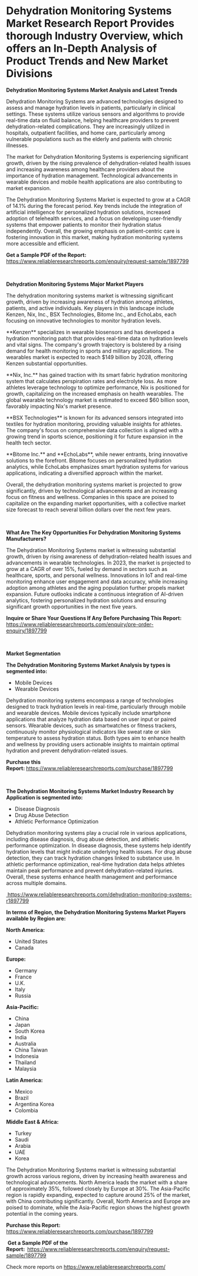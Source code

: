 <p><h1>Dehydration Monitoring Systems Market Research Report Provides thorough Industry Overview, which offers an In-Depth Analysis of Product Trends and New Market Divisions</h1></p><p><strong>Dehydration Monitoring Systems Market Analysis and Latest Trends</strong></p>
<p><p>Dehydration Monitoring Systems are advanced technologies designed to assess and manage hydration levels in patients, particularly in clinical settings. These systems utilize various sensors and algorithms to provide real-time data on fluid balance, helping healthcare providers to prevent dehydration-related complications. They are increasingly utilized in hospitals, outpatient facilities, and home care, particularly among vulnerable populations such as the elderly and patients with chronic illnesses.</p><p>The market for Dehydration Monitoring Systems is experiencing significant growth, driven by the rising prevalence of dehydration-related health issues and increasing awareness among healthcare providers about the importance of hydration management. Technological advancements in wearable devices and mobile health applications are also contributing to market expansion. </p><p>The Dehydration Monitoring Systems Market is expected to grow at a CAGR of 14.1% during the forecast period. Key trends include the integration of artificial intelligence for personalized hydration solutions, increased adoption of telehealth services, and a focus on developing user-friendly systems that empower patients to monitor their hydration status independently. Overall, the growing emphasis on patient-centric care is fostering innovation in this market, making hydration monitoring systems more accessible and efficient.</p></p>
<p><strong>Get a Sample PDF of the Report:&nbsp;</strong> <a href="https://www.reliableresearchreports.com/enquiry/request-sample/1897799?utm_campaign=2514&utm_medium=2&utm_source=Github&utm_content=ia&utm_term=03032025&utm_id=dehydration-monitoring-systems">https://www.reliableresearchreports.com/enquiry/request-sample/1897799</a></p>
<p>&nbsp;</p>
<p><strong>Dehydration Monitoring Systems Major Market Players</strong></p>
<p><p>The dehydration monitoring systems market is witnessing significant growth, driven by increasing awareness of hydration among athletes, patients, and active individuals. Key players in this landscape include Kenzen, Nix, Inc., BSX Technologies, Bitome Inc., and EchoLabs, each focusing on innovative technologies to monitor hydration levels.</p><p>**Kenzen** specializes in wearable biosensors and has developed a hydration monitoring patch that provides real-time data on hydration levels and vital signs. The company's growth trajectory is bolstered by a rising demand for health monitoring in sports and military applications. The wearables market is expected to reach $149 billion by 2028, offering Kenzen substantial opportunities. </p><p>**Nix, Inc.** has gained traction with its smart fabric hydration monitoring system that calculates perspiration rates and electrolyte loss. As more athletes leverage technology to optimize performance, Nix is positioned for growth, capitalizing on the increased emphasis on health wearables. The global wearable technology market is estimated to exceed $60 billion soon, favorably impacting Nix's market presence.</p><p>**BSX Technologies** is known for its advanced sensors integrated into textiles for hydration monitoring, providing valuable insights for athletes. The company's focus on comprehensive data collection is aligned with a growing trend in sports science, positioning it for future expansion in the health tech sector. </p><p>**Bitome Inc.** and **EchoLabs**, while newer entrants, bring innovative solutions to the forefront. Bitome focuses on personalized hydration analytics, while EchoLabs emphasizes smart hydration systems for various applications, indicating a diversified approach within the market.</p><p>Overall, the dehydration monitoring systems market is projected to grow significantly, driven by technological advancements and an increasing focus on fitness and wellness. Companies in this space are poised to capitalize on the expanding market opportunities, with a collective market size forecast to reach several billion dollars over the next few years.</p></p>
<p>&nbsp;</p>
<p><strong>What Are The Key Opportunities For Dehydration Monitoring Systems Manufacturers?</strong></p>
<p><p>The Dehydration Monitoring Systems market is witnessing substantial growth, driven by rising awareness of dehydration-related health issues and advancements in wearable technologies. In 2023, the market is projected to grow at a CAGR of over 15%, fueled by demand in sectors such as healthcare, sports, and personal wellness. Innovations in IoT and real-time monitoring enhance user engagement and data accuracy, while increasing adoption among athletes and the aging population further propels market expansion. Future outlooks indicate a continuous integration of AI-driven analytics, fostering personalized hydration solutions and ensuring significant growth opportunities in the next five years.</p></p>
<p><strong>Inquire or Share Your Questions If Any Before Purchasing This Report:</strong> <a href="https://www.reliableresearchreports.com/enquiry/pre-order-enquiry/1897799?utm_campaign=2514&utm_medium=2&utm_source=Github&utm_content=ia&utm_term=03032025&utm_id=dehydration-monitoring-systems">https://www.reliableresearchreports.com/enquiry/pre-order-enquiry/1897799</a></p>
<p>&nbsp;</p>
<p><strong>Market Segmentation</strong></p>
<p><strong>The Dehydration Monitoring Systems Market Analysis by types is segmented into:</strong></p>
<p><ul><li>Mobile Devices</li><li>Wearable Devices</li></ul></p>
<p><p>Dehydration monitoring systems encompass a range of technologies designed to track hydration levels in real-time, particularly through mobile and wearable devices. Mobile devices typically include smartphone applications that analyze hydration data based on user input or paired sensors. Wearable devices, such as smartwatches or fitness trackers, continuously monitor physiological indicators like sweat rate or skin temperature to assess hydration status. Both types aim to enhance health and wellness by providing users actionable insights to maintain optimal hydration and prevent dehydration-related issues.</p></p>
<p><strong>Purchase this Report:&nbsp;</strong><a href="https://www.reliableresearchreports.com/purchase/1897799?utm_campaign=2514&utm_medium=2&utm_source=Github&utm_content=ia&utm_term=03032025&utm_id=dehydration-monitoring-systems">https://www.reliableresearchreports.com/purchase/1897799</a></p>
<p>&nbsp;</p>
<p><strong>The Dehydration Monitoring Systems Market Industry Research by Application is segmented into:</strong></p>
<p><ul><li>Disease Diagnosis</li><li>Drug Abuse Detection</li><li>Athletic Performance Optimization</li></ul></p>
<p><p>Dehydration monitoring systems play a crucial role in various applications, including disease diagnosis, drug abuse detection, and athletic performance optimization. In disease diagnosis, these systems help identify hydration levels that might indicate underlying health issues. For drug abuse detection, they can track hydration changes linked to substance use. In athletic performance optimization, real-time hydration data helps athletes maintain peak performance and prevent dehydration-related injuries. Overall, these systems enhance health management and performance across multiple domains.</p></p>
<p><a href="https://www.reliableresearchreports.com/dehydration-monitoring-systems-r1897799?utm_campaign=2514&utm_medium=2&utm_source=Github&utm_content=ia&utm_term=03032025&utm_id=dehydration-monitoring-systems">&nbsp;https://www.reliableresearchreports.com/dehydration-monitoring-systems-r1897799</a></p>
<p><strong>In terms of Region, the Dehydration Monitoring Systems Market Players available by Region are:</strong></p>
<p>
    <p> <strong> North America: </strong>
        <ul>
            <li>United States</li>
            <li>Canada</li>
        </ul>
        </p> 
    <p> <strong> Europe: </strong>
        <ul>
            <li>Germany</li>
            <li>France</li>
            <li>U.K.</li>
            <li>Italy</li>
            <li>Russia</li>
        </ul>
        </p> 
    <p> <strong> Asia-Pacific: </strong>
        <ul>
            <li>China</li>
            <li>Japan</li>
            <li>South Korea</li>
            <li>India</li>
            <li>Australia</li>
            <li>China Taiwan</li>
            <li>Indonesia</li>
            <li>Thailand</li>
            <li>Malaysia</li>
        </ul>
        </p> 
    <p> <strong> Latin America: </strong>
        <ul>
            <li>Mexico</li>
            <li>Brazil</li>
            <li>Argentina Korea</li>
            <li>Colombia</li>
        </ul>
        </p> 
    <p> <strong> Middle East & Africa: </strong>
        <ul>
            <li>Turkey</li>
            <li>Saudi</li>
            <li>Arabia</li>
            <li>UAE</li>
            <li>Korea</li>
        </ul>
    </p>
    </p>
<p><p>The Dehydration Monitoring Systems market is witnessing substantial growth across various regions, driven by increasing health awareness and technological advancements. North America leads the market with a share of approximately 35%, followed closely by Europe at 30%. The Asia-Pacific region is rapidly expanding, expected to capture around 25% of the market, with China contributing significantly. Overall, North America and Europe are poised to dominate, while the Asia-Pacific region shows the highest growth potential in the coming years.</p></p>
<p><strong>Purchase this Report: </strong><a href="https://www.reliableresearchreports.com/purchase/1897799?utm_campaign=2514&utm_medium=2&utm_source=Github&utm_content=ia&utm_term=03032025&utm_id=dehydration-monitoring-systems">https://www.reliableresearchreports.com/purchase/1897799</a></p>
<p>&nbsp;<strong>Get a Sample PDF of the Report:&nbsp;&nbsp;</strong><a href="https://www.reliableresearchreports.com/enquiry/request-sample/1897799?utm_campaign=2514&utm_medium=2&utm_source=Github&utm_content=ia&utm_term=03032025&utm_id=dehydration-monitoring-systems">https://www.reliableresearchreports.com/enquiry/request-sample/1897799</a></p>
<p><strong></strong></p>
<p>Check more reports on <a href="https://www.reliableresearchreports.com/?utm_campaign=2514&utm_medium=2&utm_source=Github&utm_content=ia&utm_term=03032025&utm_id=dehydration-monitoring-systems">https://www.reliableresearchreports.com/</a></p>